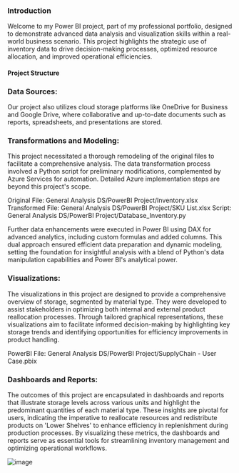 
### Introduction
Welcome to my Power BI project, part of my professional portfolio, designed to demonstrate advanced data analysis and visualization skills within a real-world business scenario. This project highlights the strategic use of inventory data to drive decision-making processes, optimized resource allocation, and improved operational efficiencies.

#### Project Structure

### Data Sources: 
Our project also utilizes cloud storage platforms like OneDrive for Business and Google Drive, where collaborative and up-to-date documents such as reports, spreadsheets, and presentations are stored.

### Transformations and Modeling: 
This project necessitated a thorough remodeling of the original files to facilitate a comprehensive analysis. The data transformation process involved a Python script for preliminary modifications, complemented by Azure Services for automation. Detailed Azure implementation steps are beyond this project's scope.

Original File: General Analysis DS/PowerBI Project/Inventory.xlsx
Transformed File: General Analysis DS/PowerBI Project/SKU List.xlsx
Script: General Analysis DS/PowerBI Project/Database_Inventory.py

Further data enhancements were executed in Power BI using DAX for advanced analytics, including custom formulas and added columns. This dual approach ensured efficient data preparation and dynamic modeling, setting the foundation for insightful analysis with a blend of Python's data manipulation capabilities and Power BI's analytical power.

### Visualizations: 
The visualizations in this project are designed to provide a comprehensive overview of storage, segmented by material type. They were developed to assist stakeholders in optimizing both internal and external product reallocation processes. Through tailored graphical representations, these visualizations aim to facilitate informed decision-making by highlighting key storage trends and identifying opportunities for efficiency improvements in product handling.

PowerBI File: General Analysis DS/PowerBI Project/SupplyChain - User Case.pbix

### Dashboards and Reports: 
The outcomes of this project are encapsulated in dashboards and reports that illustrate storage levels across various units and highlight the predominant quantities of each material type. These insights are pivotal for users, indicating the imperative to reallocate resources and redistribute products on 'Lower Shelves' to enhance efficiency in replenishment during production processes. By visualizing these metrics, the dashboards and reports serve as essential tools for streamlining inventory management and optimizing operational workflows. 

![image](https://github.com/BrunoMRopke/MyProjects/assets/38227297/563ad7d2-a9e8-4745-8c1f-918c218cffa1)
